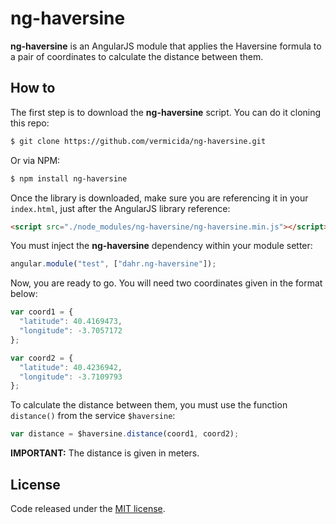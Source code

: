 # ng-haversine

**ng-haversine** is an AngularJS module that applies the Haversine formula to a pair of coordinates to calculate the distance between them.

## How to

The first step is to download the **ng-haversine** script. You can do it cloning this repo:
```bash
$ git clone https://github.com/vermicida/ng-haversine.git
```

Or via NPM:
```bash
$ npm install ng-haversine
```

Once the library is downloaded, make sure you are referencing it in your `index.html`, just after the AngularJS library reference:
```html
<script src="./node_modules/ng-haversine/ng-haversine.min.js"></script>
```

You must inject the **ng-haversine** dependency within your module setter:
```javascript
angular.module("test", ["dahr.ng-haversine"]);
```

Now, you are ready to go. You will need two coordinates given in the format below:
```javascript
var coord1 = {
  "latitude": 40.4169473,
  "longitude": -3.7057172
};

var coord2 = {
  "latitude": 40.4236942,
  "longitude": -3.7109793
};
```

To calculate the distance between them, you must use the function `distance()` from the service `$haversine`:
```javascript
var distance = $haversine.distance(coord1, coord2);
```

**IMPORTANT:** The distance is given in meters.

## License

Code released under the [MIT license](./LICENSE).
